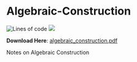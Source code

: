 # Algebraic-Construction
![Lines of code](https://tokei.rs/b1/github/hooyuser/Algebraic-Construction) ![](https://img.shields.io/github/repo-size/hooyuser/Algebraic-Construction?style=plastic
)


**Download Here**: [algebraic_construction.pdf](https://github.com/hooyuser/Algebraic-Construction/releases/latest/download/algebraic_construction.pdf)

Notes on Algebraic Construction
